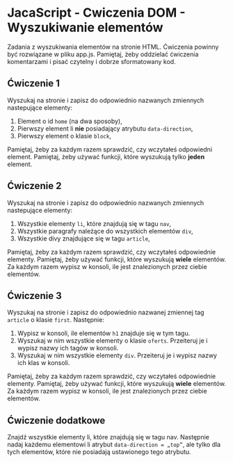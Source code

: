 # JacaScript - Cwiczenia DOM - Wyszukiwanie elementów

Zadania z wyszukiwania elementów na stronie HTML.
Ćwiczenia powinny być rozwiązane w pliku app.js. 
Pamiętaj, żeby oddzielać ćwiczenia komentarzami i pisać czytelny i dobrze sformatowany kod. 

## Ćwiczenie 1
Wyszukaj na stronie i zapisz do odpowiednio nazwanych zmiennych nastepujące elementy:
1. Element o id ```home``` (na dwa sposoby),
1. Pierwszy element li **nie** posiadający atrybutu ```data-direction```,
1. Pierwszy element o klasie ```block```,

Pamiętaj, żeby za każdym razem sprawdzić, czy wczytałeś odpowiedni element.
Pamiętaj, żeby używać funkcji, które wyszukują tylko **jeden** element. 


## Ćwiczenie 2
Wyszukaj na stronie i zapisz do odpowiednio nazwanych zmiennych nastepujące elementy:
1. Wszystkie elementy ```li```, które znajdują się w tagu ```nav```,
1. Wszystkie paragrafy należące do wszystkich elementów ```div```,
1. Wszystkie divy znajdujące się w tagu ```article```,

Pamiętaj, żeby za każdym razem sprawdzić, czy wczytałeś odpowiednie elementy.
Pamiętaj, żeby używać funkcji, które wyszukują **wiele** elementów. 
Za każdym razem wypisz w konsoli, ile jest znalezionych przez ciebie elementów.


## Ćwiczenie 3
Wyszukaj na stronie i zapisz do odpowiednio nazwanej zmiennej tag ```article``` o klasie ```first```. Następnie:
1. Wypisz w konsoli, ile elementów ```h1``` znajduje się w tym tagu.
1. Wyszukaj w nim wszystkie elementy o klasie ```oferts```. Przeiteruj je i wypisz nazwy ich tagów w konsoli.
1. Wyszukaj w nim wszystkie elementy ```div```. Przeiteruj je i wypisz nazwy ich klas w konsoli.

Pamiętaj, żeby za każdym razem sprawdzić, czy wczytałeś odpowiednie elementy.
Pamiętaj, żeby używać funkcji, które wyszukują **wiele** elementów. 
Za każdym razem wypisz w konsoli, ile jest znalezionych przez ciebie elementów.


## Ćwiczenie dodatkowe
Znajdź wszystkie elementy li, które znajdują się w tagu nav. Następnie nadaj każdemu elementowi li atrybut ```data-direction = „top”```, ale tylko dla tych elementów, które nie posiadają ustawionego tego atrybutu.